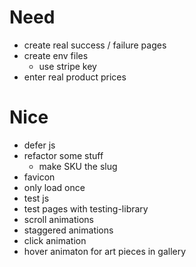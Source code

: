 # Need
- create real success / failure pages
- create env files
  - use stripe key
- enter real product prices

# Nice
- defer js
- refactor some stuff 
  - make SKU the slug
- favicon
- only load once
- test js
- test pages with testing-library
- scroll animations
- staggered animations
- click animation
- hover animaton for art pieces in gallery
